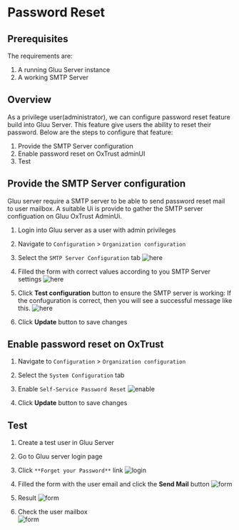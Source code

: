 # Password Reset
## Prerequisites

The requirements are:
1. A running Gluu Server instance
2. A working SMTP Server

## Overview

As a privilege user(administrator), we can configure password reset feature build into Gluu Server.
This feature give users the ability to reset their password.
Below are the steps to configure that feature:

1. Provide the SMTP Server configuration
1. Enable password reset on OxTrust adminUI
1. Test

## Provide the SMTP Server configuration

Gluu server require a SMTP server to be able to send password reset mail to user mailbox. 
A suitable Ui is provide to gather the SMTP server configuation on Gluu OxTrust AdminUi.

1. Login into Gluu server as a user with admin privileges

1. Navigate to `Configuration` > `Organization configuration`

1. Select the `SMTP Server Configuration` tab
  ![here](https://github.com/GluuFederation/docs-ce-prod/blob/3.1.2/3.1.2/source/img/user-authn/passwordRestFormEmpty.png)

1. Filled the form with correct values according to you SMTP Server settings
  ![here](https://github.com/GluuFederation/docs-ce-prod/blob/3.1.2/3.1.2/source/img/user-authn/PasswordResetFormFilled.png)

1. Click **Test configuration** button to ensure the SMTP server is working: 
If the confuguration is correct, then you will see a successful message like this.
![here](https://github.com/GluuFederation/docs-ce-prod/blob/3.1.2/3.1.2/source/img/user-authn/SMTPServerTestSucceed.png)

1. Click **Update** button to save changes
  
## Enable password reset on OxTrust 

1. Navigate to `Configuration` > `Organization configuration`

1. Select the `System Configuration` tab

1. Enable `Self-Service Password Reset` 
  ![enable](https://github.com/GluuFederation/docs-ce-prod/blob/3.1.2/3.1.2/source/img/user-authn/PasswordResetEnable.png)

1. Click **Update** button to save changes

## Test

1. Create a test user in Gluu Server

1. Go to Gluu server login page
1. Click `**Forget your Password**` link
  ![login](https://github.com/GluuFederation/docs-ce-prod/blob/3.1.2/3.1.2/source/img/user-authn/ForgetPasswordLink.png)
  
1. Filled the form with the user email and click the **Send Mail** button
  ![form](https://github.com/GluuFederation/docs-ce-prod/blob/3.1.2/3.1.2/source/img/user-authn/PasswordResetForm.png)
  
1. Result
  ![form](https://github.com/GluuFederation/docs-ce-prod/blob/3.1.2/3.1.2/source/img/user-authn/ResetPasswordSucceed.png)
  
1. Check the user mailbox  
  ![form](https://github.com/GluuFederation/docs-ce-prod/blob/3.1.2/3.1.2/source/img/user-authn/SampleMailReceived.png)


